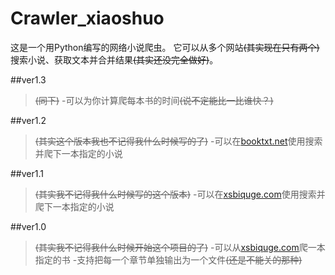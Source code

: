 # Crawler_xiaoshuo

这是一个用Python编写的网络小说爬虫。
它可以从多个网站<s>(其实现在只有两个)</s>搜索小说、获取文本并合并结果<s>(其实还没完全做好)</s>。

##ver1.3
><s>(同下)</s>
>-可以为你计算爬每本书的时间<s>(说不定能比一比谁快？)</s>

##ver1.2
><s>(其实这个版本我也不记得我什么时候写的了)</s>
>-可以在[booktxt.net][1]使用搜索并爬下一本指定的小说

##ver1.1
><s>(其实我不记得我什么时候写的这个版本)</s>
>-可以在[xsbiquge.com][0]使用搜索并爬下一本指定的小说

##ver1.0
><s>(其实我不记得我什么时候开始这个项目的了)</s>
>-可以从[xsbiquge.com][0]爬一本指定的书
>-支持把每一个章节单独输出为一个文件<s>(还是不能关的那种)</s>

[0]: http://www.xsbiquge.com/ "笑死bqg(划掉)"
[1]: http://www.booktxt.net/ "它还有个叫'.com'的兄弟"